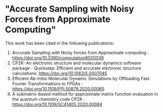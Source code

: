 # "Accurate Sampling with Noisy Forces from Approximate Computing"

This work has been cited in the following publications:

1. Accurate Sampling with Noisy forces from Approximate computing : https://doi.org/10.3390/computation8020039
2. CP2K: An electronic structure and molecular dynamics software package - Quickstep: Efficient and accurate electronic structure calculations: https://doi.org/10.1063/5.0007045
3. Efficient Ab-Initio Molecular Dynamic Simulations by Offloading Fast Fourier Transformations to FPGAs : https://doi.org/10.1109/FPL50879.2020.00065
4. A submatrix-based method for approximate matrix function evaluation in the quantum chemistry code CP2K : https://doi.org/10.1109/SC41405.2020.00084
